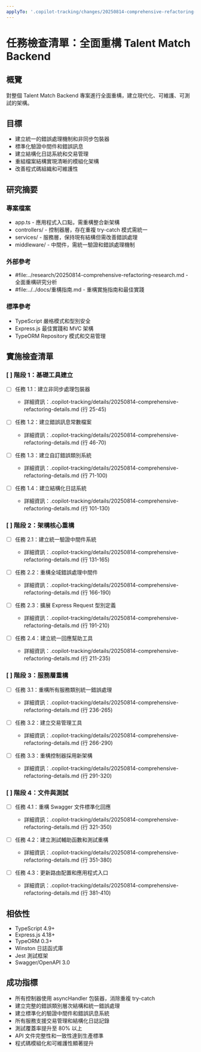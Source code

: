 ```yaml
---
applyTo: '.copilot-tracking/changes/20250814-comprehensive-refactoring-changes.md'
---
```


<!-- markdownlint-disable-file -->

# 任務檢查清單：全面重構 Talent Match Backend

## 概覽

對整個 Talent Match Backend 專案進行全面重構，建立現代化、可維護、可測試的架構。

## 目標

- 建立統一的錯誤處理機制和非同步包裝器
- 標準化驗證中間件和錯誤訊息
- 建立結構化日誌系統和交易管理
- 重組檔案結構實現清晰的模組化架構
- 改善程式碼組織和可維護性

## 研究摘要

### 專案檔案

- app.ts - 應用程式入口點，需重構整合新架構
- controllers/ - 控制器層，存在重複 try-catch 模式需統一
- services/ - 服務層，保持現有結構但需改善錯誤處理
- middleware/ - 中間件，需統一驗證和錯誤處理機制

### 外部參考

- #file:../research/20250814-comprehensive-refactoring-research.md - 全面重構研究分析
- #file:../../docs/重構指南.md - 重構實施指南和最佳實踐

### 標準參考

- TypeScript 嚴格模式和型別安全
- Express.js 最佳實踐和 MVC 架構
- TypeORM Repository 模式和交易管理

## 實施檢查清單

### [ ] 階段 1：基礎工具建立

- [ ] 任務 1.1：建立非同步處理包裝器
  - 詳細資訊：.copilot-tracking/details/20250814-comprehensive-refactoring-details.md (行 25-45)

- [ ] 任務 1.2：建立錯誤訊息常數檔案
  - 詳細資訊：.copilot-tracking/details/20250814-comprehensive-refactoring-details.md (行 46-70)

- [ ] 任務 1.3：建立自訂錯誤類別系統
  - 詳細資訊：.copilot-tracking/details/20250814-comprehensive-refactoring-details.md (行 71-100)

- [ ] 任務 1.4：建立結構化日誌系統
  - 詳細資訊：.copilot-tracking/details/20250814-comprehensive-refactoring-details.md (行 101-130)

### [ ] 階段 2：架構核心重構

- [ ] 任務 2.1：建立統一驗證中間件系統
  - 詳細資訊：.copilot-tracking/details/20250814-comprehensive-refactoring-details.md (行 131-165)

- [ ] 任務 2.2：重構全域錯誤處理中間件
  - 詳細資訊：.copilot-tracking/details/20250814-comprehensive-refactoring-details.md (行 166-190)

- [ ] 任務 2.3：擴展 Express Request 型別定義
  - 詳細資訊：.copilot-tracking/details/20250814-comprehensive-refactoring-details.md (行 191-210)

- [ ] 任務 2.4：建立統一回應幫助工具
  - 詳細資訊：.copilot-tracking/details/20250814-comprehensive-refactoring-details.md (行 211-235)

### [ ] 階段 3：服務層重構

- [ ] 任務 3.1：重構所有服務類別統一錯誤處理
  - 詳細資訊：.copilot-tracking/details/20250814-comprehensive-refactoring-details.md (行 236-265)

- [ ] 任務 3.2：建立交易管理工具
  - 詳細資訊：.copilot-tracking/details/20250814-comprehensive-refactoring-details.md (行 266-290)

- [ ] 任務 3.3：重構控制器採用新架構
  - 詳細資訊：.copilot-tracking/details/20250814-comprehensive-refactoring-details.md (行 291-320)

### [ ] 階段 4：文件與測試

- [ ] 任務 4.1：重構 Swagger 文件標準化回應
  - 詳細資訊：.copilot-tracking/details/20250814-comprehensive-refactoring-details.md (行 321-350)

- [ ] 任務 4.2：建立測試輔助函數和測試重構
  - 詳細資訊：.copilot-tracking/details/20250814-comprehensive-refactoring-details.md (行 351-380)

- [ ] 任務 4.3：更新路由配置和應用程式入口
  - 詳細資訊：.copilot-tracking/details/20250814-comprehensive-refactoring-details.md (行 381-410)

## 相依性

- TypeScript 4.9+
- Express.js 4.18+
- TypeORM 0.3+
- Winston 日誌函式庫
- Jest 測試框架
- Swagger/OpenAPI 3.0

## 成功指標

- 所有控制器使用 asyncHandler 包裝器，消除重複 try-catch
- 建立完整的錯誤類別層次結構和統一錯誤處理
- 建立標準化的驗證中間件和錯誤訊息系統
- 所有服務支援交易管理和結構化日誌記錄
- 測試覆蓋率提升至 80% 以上
- API 文件完整性和一致性達到生產標準
- 程式碼模組化和可維護性顯著提升
